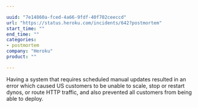 ```yaml
---

uuid: "7e14860a-fced-4a66-9fdf-40f702ceeccd"
url: "https://status.heroku.com/incidents/642?postmortem"
start_time: ""
end_time: ""
categories:
- postmortem
company: "Heroku"
product: ""

---
```


Having a system that requires scheduled manual updates resulted in an error which caused US customers to be unable to scale, stop or restart dynos, or route HTTP traffic, and also prevented all customers from being able to deploy.
